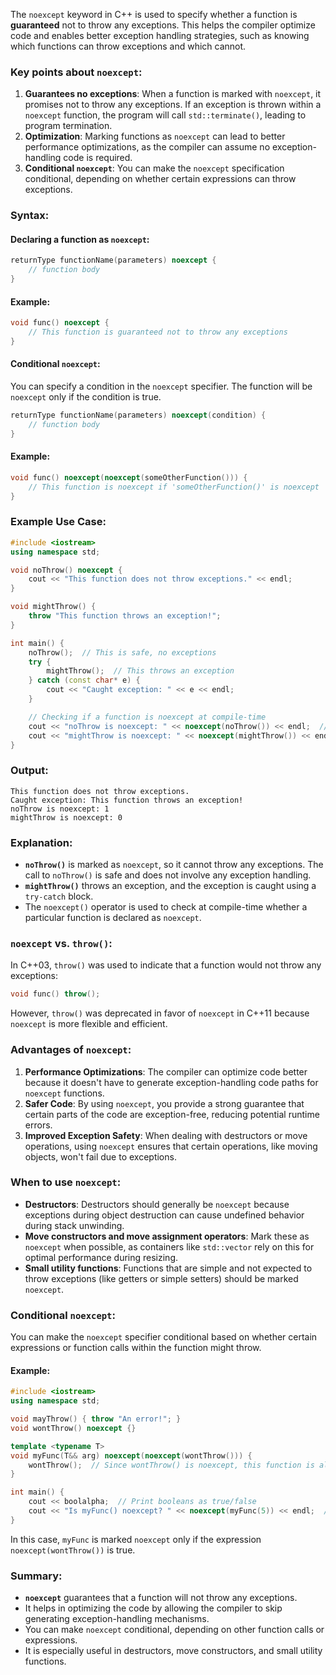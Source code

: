 The `noexcept` keyword in C++ is used to specify whether a function is **guaranteed** not to throw any exceptions. This helps the compiler optimize code and enables better exception handling strategies, such as knowing which functions can throw exceptions and which cannot.

### Key points about `noexcept`:
1. **Guarantees no exceptions**: When a function is marked with `noexcept`, it promises not to throw any exceptions. If an exception is thrown within a `noexcept` function, the program will call `std::terminate()`, leading to program termination.
2. **Optimization**: Marking functions as `noexcept` can lead to better performance optimizations, as the compiler can assume no exception-handling code is required.
3. **Conditional `noexcept`**: You can make the `noexcept` specification conditional, depending on whether certain expressions can throw exceptions.

### Syntax:

#### Declaring a function as `noexcept`:
```cpp
returnType functionName(parameters) noexcept {
    // function body
}
```

#### Example:
```cpp
void func() noexcept {
    // This function is guaranteed not to throw any exceptions
}
```

#### Conditional `noexcept`:
You can specify a condition in the `noexcept` specifier. The function will be `noexcept` only if the condition is true.

```cpp
returnType functionName(parameters) noexcept(condition) {
    // function body
}
```

#### Example:
```cpp
void func() noexcept(noexcept(someOtherFunction())) {
    // This function is noexcept if 'someOtherFunction()' is noexcept
}
```

### Example Use Case:

```cpp
#include <iostream>
using namespace std;

void noThrow() noexcept {
    cout << "This function does not throw exceptions." << endl;
}

void mightThrow() {
    throw "This function throws an exception!";
}

int main() {
    noThrow();  // This is safe, no exceptions
    try {
        mightThrow();  // This throws an exception
    } catch (const char* e) {
        cout << "Caught exception: " << e << endl;
    }

    // Checking if a function is noexcept at compile-time
    cout << "noThrow is noexcept: " << noexcept(noThrow()) << endl;  // true
    cout << "mightThrow is noexcept: " << noexcept(mightThrow()) << endl;  // false
}
```

### Output:
```
This function does not throw exceptions.
Caught exception: This function throws an exception!
noThrow is noexcept: 1
mightThrow is noexcept: 0
```

### Explanation:
- **`noThrow()`** is marked as `noexcept`, so it cannot throw any exceptions. The call to `noThrow()` is safe and does not involve any exception handling.
- **`mightThrow()`** throws an exception, and the exception is caught using a `try-catch` block.
- The `noexcept()` operator is used to check at compile-time whether a particular function is declared as `noexcept`.

### `noexcept` vs. `throw()`:
In C++03, `throw()` was used to indicate that a function would not throw any exceptions:
```cpp
void func() throw();
```
However, `throw()` was deprecated in favor of `noexcept` in C++11 because `noexcept` is more flexible and efficient.

### Advantages of `noexcept`:
1. **Performance Optimizations**: The compiler can optimize code better because it doesn't have to generate exception-handling code paths for `noexcept` functions.
2. **Safer Code**: By using `noexcept`, you provide a strong guarantee that certain parts of the code are exception-free, reducing potential runtime errors.
3. **Improved Exception Safety**: When dealing with destructors or move operations, using `noexcept` ensures that certain operations, like moving objects, won't fail due to exceptions.

### When to use `noexcept`:
- **Destructors**: Destructors should generally be `noexcept` because exceptions during object destruction can cause undefined behavior during stack unwinding.
- **Move constructors and move assignment operators**: Mark these as `noexcept` when possible, as containers like `std::vector` rely on this for optimal performance during resizing.
- **Small utility functions**: Functions that are simple and not expected to throw exceptions (like getters or simple setters) should be marked `noexcept`.

### Conditional `noexcept`:

You can make the `noexcept` specifier conditional based on whether certain expressions or function calls within the function might throw.

#### Example:
```cpp
#include <iostream>
using namespace std;

void mayThrow() { throw "An error!"; }
void wontThrow() noexcept {}

template <typename T>
void myFunc(T&& arg) noexcept(noexcept(wontThrow())) {
    wontThrow();  // Since wontThrow() is noexcept, this function is also noexcept
}

int main() {
    cout << boolalpha;  // Print booleans as true/false
    cout << "Is myFunc() noexcept? " << noexcept(myFunc(5)) << endl;  // true
}
```

In this case, `myFunc` is marked `noexcept` only if the expression `noexcept(wontThrow())` is true.

### Summary:
- **`noexcept`** guarantees that a function will not throw any exceptions.
- It helps in optimizing the code by allowing the compiler to skip generating exception-handling mechanisms.
- You can make `noexcept` conditional, depending on other function calls or expressions.
- It is especially useful in destructors, move constructors, and small utility functions.